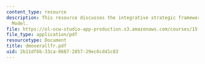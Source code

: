 ```yaml
---
content_type: resource
description: This resource discusses the integrative strategic framework of Delta
  Model.
file: https://ol-ocw-studio-app-production.s3.amazonaws.com/courses/15-904-strategic-management-ii-fall-2005/2b11df6b33ca0687285729ec6cdd1c83_dmoverallfr.pdf
file_type: application/pdf
resourcetype: Document
title: dmoverallfr.pdf
uid: 2b11df6b-33ca-0687-2857-29ec6cdd1c83
---
```

